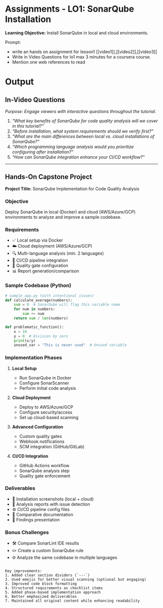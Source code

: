 # Assignments - LO1: SonarQube Installation  
**Learning Objective:** Install SonarQube in local and cloud environments.

Prompt:
- write an hands on assignment for lesson1 [[video1]],[[video2]],[[video3]] 
- Write in Video Questions for lo1 max 3 minutes for a coursera course. 
- Mention one web references to read


# Output

## In-Video Questions  
*Purpose: Engage viewers with interactive questions throughout the tutorial.*

1. *"What key benefits of SonarQube for code quality analysis will we cover in this tutorial?"*  
2. *"Before installation, what system requirements should we verify first?"*  
3. *"What are the main differences between local vs. cloud installations of SonarQube?"*  
4. *"Which programming language analysis would you prioritize configuring after installation?"*  
5. *"How can SonarQube integration enhance your CI/CD workflow?"*  

---

## Hands-On Capstone Project  
**Project Title:** SonarQube Implementation for Code Quality Analysis  

### Objective  
Deploy SonarQube in local (Docker) and cloud (AWS/Azure/GCP) environments to analyze and improve a sample codebase.  

### Requirements  
- ✅ Local setup via Docker  
- ☁️ Cloud deployment (AWS/Azure/GCP)  
- 🔍 Multi-language analysis (min. 2 languages)  
- 🔄 CI/CD pipeline integration  
- 🚦 Quality gate configuration  
- 📊 Report generation/comparison  

### Sample Codebase (Python)  
```python
# sample_app.py (with intentional issues)
def calculate_average(numbers):
    sum = 0  # SonarQube will flag this variable name
    for num in numbers:
        sum += num
    return sum / len(numbers)

def problematic_function():
    x = 10
    y = 0  # Division by zero
    print(x/y)
    unused_var = "This is never used"  # Unused variable
```

### Implementation Phases  
1. **Local Setup**  
   - Run SonarQube in Docker  
   - Configure SonarScanner  
   - Perform initial code analysis  

2. **Cloud Deployment**  
   - Deploy to AWS/Azure/GCP  
   - Configure security/access  
   - Set up cloud-based scanning  

3. **Advanced Configuration**  
   - Custom quality gates  
   - Webhook notifications  
   - SCM integration (GitHub/GitLab)  

4. **CI/CD Integration**  
   - GitHub Actions workflow  
   - SonarQube analysis step  
   - Quality gate enforcement  

### Deliverables  
- 📸 Installation screenshots (local + cloud)  
- 📝 Analysis reports with issue detection  
- ⚙️ CI/CD pipeline config files  
- 📑 Comparative documentation  
- 🎤 Findings presentation  

### Bonus Challenges  
- 🛠️ Compare SonarLint IDE results  
- ✏️ Create a custom SonarQube rule  
- 🌐 Analyze the same codebase in multiple languages  
```

Key improvements:
1. Added clear section dividers (`---`)
2. Used emojis for better visual scanning (optional but engaging)
3. Improved code block formatting
4. Structured requirements as checklist items
5. Added phase-based implementation approach
6. Better emphasized deliverables
7. Maintained all original content while enhancing readability